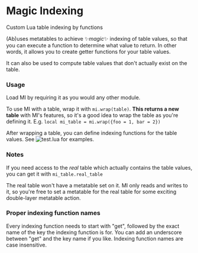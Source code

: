 # Magic Indexing
Custom Lua table indexing by functions


(Ab)uses metatables to achieve :sparkles:*magic*:sparkles: indexing of table values, so that you can execute a function to determine what value to return. In other words, it allows you to create getter functions for your table values.

It can also be used to compute table values that don't actually exist on the table.

### Usage
Load MI by requiring it as you would any other module.

To use MI with a table, wrap it with `mi.wrap(table)`. **This returns a new table** with MI's features, so it's a good idea to wrap the table as you're defining it. E.g. `local mi_table = mi.wrap({foo = 1, bar = 2})`

After wrapping a table, you can define indexing functions for the table values. See ![test.lua](test.lua) for examples.

### Notes

If you need access to the *real* table which actually contains the table values, you can get it with `mi_table.real_table`

The real table won't have a metatable set on it. MI only reads and writes to it, so you're free to set a metatable for the real table for some exciting double-layer metatable action.

### Proper indexing function names
Every indexing function needs to start with "get", followed by the exact name of the key the indexing function is for. You can add an underscore between "get" and the key name if you like. Indexing function names are case insensitive.
